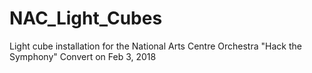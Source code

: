 # NAC_Light_Cubes
Light cube installation for the National Arts Centre Orchestra "Hack the Symphony" Convert on Feb 3, 2018
